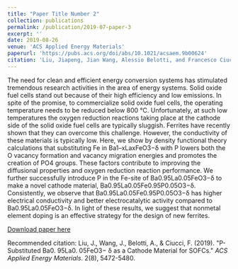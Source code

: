 ```yaml
---
title: "Paper Title Number 2"
collection: publications
permalink: /publication/2019-07-paper-3
excerpt: ''
date: 2019-08-26
venue: 'ACS Applied Energy Materials'
paperurl: 'https://pubs.acs.org/doi/abs/10.1021/acsaem.9b00624'
citation: 'Liu, Jiapeng, Jian Wang, Alessio Belotti, and Francesco Ciucci. (2019). &quot;P-Substituted Ba0. 95La0. 05FeO3− δ as a Cathode Material for SOFCs.&quot; <i>ACS Applied Energy Materials</i>. 2(8), 5472-5480.'
---
```

The need for clean and efficient energy conversion systems has stimulated tremendous research activities in the area of energy systems. Solid oxide fuel cells stand out because of their high efficiency and low emissions. In spite of the promise, to commercialize solid oxide fuel cells, the operating temperature needs to be reduced below 800 °C. Unfortunately, at such low temperatures the oxygen reduction reactions taking place at the cathode side of the solid oxide fuel cells are typically sluggish. Ferrites have recently shown that they can overcome this challenge. However, the conductivity of these materials is typically low. Here, we show by density functional theory calculations that substituting Fe in Ba1–xLaxFeO3−δ with P lowers both the O vacancy formation and vacancy migration energies and promotes the creation of PO4 groups. These factors contribute to improving the diffusional properties and oxygen reduction reaction performance. We further successfully introduce P in the Fe-site of Ba0.95La0.05FeO3−δ to make a novel cathode material, Ba0.95La0.05Fe0.95P0.05O3−δ. Consistently, we observe that Ba0.95La0.05Fe0.95P0.05O3−δ has higher electrical conductivity and better electrocatalytic activity compared to Ba0.95La0.05FeO3−δ. In light of these results, we suggest that nonmetal element doping is an effective strategy for the design of new ferrites.

[Download paper here](http://academicpages.github.io/files/paper3.pdf)

Recommended citation: Liu, J., Wang, J., Belotti, A., & Ciucci, F. (2019). "P-Substituted Ba0. 95La0. 05FeO3− δ as a Cathode Material for SOFCs." <i>ACS Applied Energy Materials</i>. 2(8), 5472-5480.